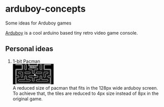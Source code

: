 # arduboy-concepts
Some ideas for Arduboy games

[Arduboy](https://www.arduboy.com/) is a cool arduino based tiny retro video game console.

## Personal ideas

1. 1-bit Pacman  
![Pacman](arduboy_pacman.png)  
A reduced size of pacman that fits in the 128px wide arduboy screen.  
To achieve that, the tiles are reduced to 4px size instead of 8px in the original game.

